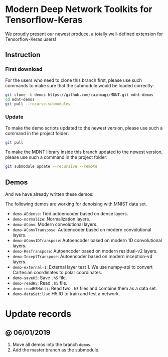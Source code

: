 # Modern Deep Network Toolkits for Tensorflow-Keras

We proudly present our newest produce, a totally well-defined extension for Tensorflow-Keras users!

## Instruction

### First download

For the users who need to clone this branch first, please use such commands to make sure that the submodule would be loaded correctly:

```bash
git clone -b demos https://github.com/cainmagi/MDNT.git mdnt-demos
cd mdnt-demos
git pull --recurse-submodules
```

### Update

To make the demo scripts updated to the newest version, please use such a command in the project folder:

```bash
git pull
```

To make the MDNT library inside this branch updated to the newest version, please use such a command in the project folder:

```bash
git submodule update --recursive --remote
```

## Demos

And we have already written these demos:

The following demos are working for denoising with MNIST data set.

* `demo-AEdense`: Tied autoencoder based on dense layers.
* `demo-normalize`: Normalization layers.
* `demo-AConv`: Modern convolutional layers.
* `demo-AConvTranspose`: Autoencoder based on modern convolutional layers.
* `demo-AConv1DTranspose`: Autoencoder based on modern 1D convolutional layers.
* `demo-ResTranspose`: Autoencoder based on modern residual-v2 layers.
* `demo-InceptTranspose`: Autoencoder based on modern inception-v4 layers.
* `demo-external-1`: External layer test 1. We use numpy-api to convert Cartesian coordinates to polar coordinates.
* `demo-saveH5`: Save `.h5` file.
* `demo-readH5`: Read `.h5` file.
* `demo-readH5Multi`: Read two `.h5` files and combine them as a data set.
* `demo-dataSet`: Use H5 IO to train and test a network.

# Update records

## @ 06/01/2019

1. Move all demos into the branch `demos`.
2. Add the master branch as the submodule.